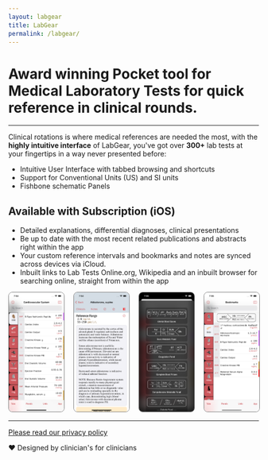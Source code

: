 ```yaml
---
layout: labgear
title: LabGear
permalink: /labgear/
--- 
```


# Award winning Pocket tool for Medical Laboratory Tests for quick reference in clinical rounds.

-----------

Clinical rotations is where medical references are needed the most, with the **highly intuitive interface** of LabGear, you've got over **300+** lab tests at your fingertips in a way never presented before:

- Intuitive User Interface with tabbed browsing and shortcuts
- Support for Conventional Units (US) and SI units
- Fishbone schematic Panels 

## Available with Subscription (iOS)

- Detailed explanations, differential diagnoses, clinical presentations
- Be up to date with the most recent related publications and abstracts right within the app
- Your custom reference intervals and bookmarks and notes are synced across devices via iCloud.
- Inbuilt links to Lab Tests Online.org, Wikipedia and an inbuilt browser for searching online, straight from within the app



<div style="display: grid; grid-gap: 20px; grid-template-columns: auto auto auto auto; ">
  <div class="gallery__img" >
  <img src="https://raw.githubusercontent.com/raheelsayeed/vimatics/master/assets/labgearscreenshots/main.png" style="width: 240px;    border: 1px solid gray; object-fit: cover; border-radius: 8px;"/>
	</div>
   <div class="gallery__img">
  <img src="https://raw.githubusercontent.com/raheelsayeed/vimatics/master/assets/labgearscreenshots/detail.png" style="width: 240px;  border: 1px solid gray; object-fit: cover; border-radius: 8px;"/>
	</div>
    <div class="gallery__img">
  <img src="https://raw.githubusercontent.com/raheelsayeed/vimatics/master/assets/labgearscreenshots/panels.png" style="width: 240px; object-fit: cover;  border-radius: 8px;  border: 1px solid gray;"/>
	</div>

  <div class="gallery__img">
  <img src="https://raw.githubusercontent.com/raheelsayeed/vimatics/master/assets/labgearscreenshots/bookmarks.png" style="width: 240px; object-fit: cover;  border-radius: 8px;  border: 1px solid gray;"/>
	</div>

</div>

---------


[Please read our privacy policy](/labgear/privacy-policy)


<footer>
&#10084; Designed by clinician's for clinicians
</footer>



